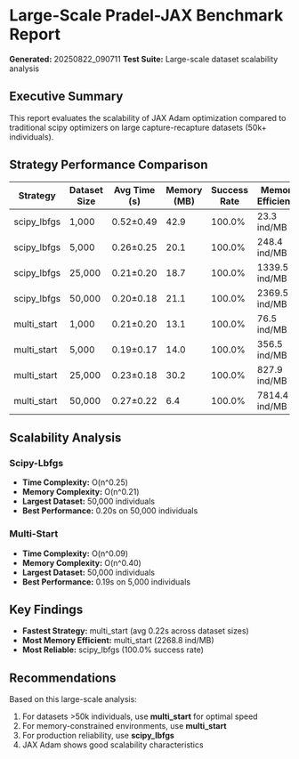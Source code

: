 # Large-Scale Pradel-JAX Benchmark Report

**Generated:** 20250822_090711
**Test Suite:** Large-scale dataset scalability analysis

## Executive Summary

This report evaluates the scalability of JAX Adam optimization compared to traditional scipy optimizers on large capture-recapture datasets (50k+ individuals).

## Strategy Performance Comparison

| Strategy | Dataset Size | Avg Time (s) | Memory (MB) | Success Rate | Memory Efficiency |
|----------|-------------|--------------|-------------|--------------|------------------|
| scipy_lbfgs | 1,000 | 0.52±0.49 | 42.9 | 100.0% | 23.3 ind/MB |
| scipy_lbfgs | 5,000 | 0.26±0.25 | 20.1 | 100.0% | 248.4 ind/MB |
| scipy_lbfgs | 25,000 | 0.21±0.20 | 18.7 | 100.0% | 1339.5 ind/MB |
| scipy_lbfgs | 50,000 | 0.20±0.18 | 21.1 | 100.0% | 2369.5 ind/MB |
| multi_start | 1,000 | 0.21±0.20 | 13.1 | 100.0% | 76.5 ind/MB |
| multi_start | 5,000 | 0.19±0.17 | 14.0 | 100.0% | 356.5 ind/MB |
| multi_start | 25,000 | 0.23±0.18 | 30.2 | 100.0% | 827.9 ind/MB |
| multi_start | 50,000 | 0.27±0.22 | 6.4 | 100.0% | 7814.4 ind/MB |

## Scalability Analysis

### Scipy-Lbfgs

- **Time Complexity:** O(n^0.25)
- **Memory Complexity:** O(n^0.21)
- **Largest Dataset:** 50,000 individuals
- **Best Performance:** 0.20s on 50,000 individuals

### Multi-Start

- **Time Complexity:** O(n^0.09)
- **Memory Complexity:** O(n^0.40)
- **Largest Dataset:** 50,000 individuals
- **Best Performance:** 0.19s on 5,000 individuals

## Key Findings

- **Fastest Strategy:** multi_start (avg 0.22s across dataset sizes)
- **Most Memory Efficient:** multi_start (2268.8 ind/MB)
- **Most Reliable:** scipy_lbfgs (100.0% success rate)

## Recommendations

Based on this large-scale analysis:

1. For datasets >50k individuals, use **multi_start** for optimal speed
2. For memory-constrained environments, use **multi_start**
3. For production reliability, use **scipy_lbfgs**
4. JAX Adam shows good scalability characteristics
